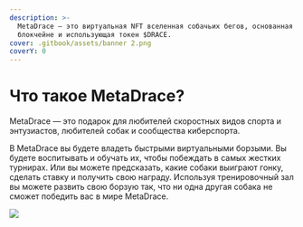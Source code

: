 ```yaml
---
description: >-
  MetaDrace — это виртуальная NFT вселенная собачьих бегов, основанная на
  блокчейне и использующая токен $DRACE.
cover: .gitbook/assets/banner 2.png
coverY: 0
---
```


# Что такое MetaDrace?

MetaDrace — это подарок для любителей скоростных видов спорта и энтузиастов, любителей собак и сообщества киберспорта.

В MetaDrace вы будете владеть быстрыми виртуальными борзыми. Вы будете воспитывать и обучать их, чтобы побеждать в самых жестких турнирах. Или вы можете предсказать, какие собаки выиграют гонку, сделать ставку и получить свою награду. Используя тренировочный зал вы можете развить свою борзую так, что ни одна другая собака не сможет победить вас в мире MetaDrace.

![](https://4238017843-files.gitbook.io/\~/files/v0/b/gitbook-x-prod.appspot.com/o/spaces%2FPbwgTbvZ3tsC1k70SPM7%2Fuploads%2FY7V5Nj1q7daaksvashV9%2Fbannertop.png?alt=media\&token=8e827ebe-3691-4a78-91f7-e04c78a48dbe)

​
